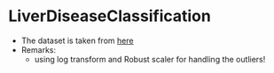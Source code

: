 # LiverDiseaseClassification

- The dataset is taken from [here](https://www.kaggle.com/datasets/uciml/indian-liver-patient-records)
- Remarks:
  - using log transform and Robust scaler for handling the outliers!
